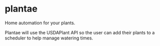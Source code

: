 # plantae
Home automation for your plants.

Plantae will use the USDAPlant API so the user can add their plants to a scheduler to help manage watering times.
